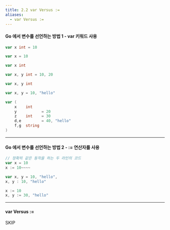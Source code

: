 ```yaml
---
title: 2.2 var Versus :=
aliases:
  - var Versus :=
---
```


#### Go 에서 변수를 선언하는 방법 1 - var 키워드 사용

```go
var x int = 10
```

```go
var x = 10
```

```go
var x int
```

```go
var x, y int = 10, 20
```

```go
var x, y int
```

```go
var x, y = 10, "hello"
```

```go
var (
	x    int
	y           = 20
	z    int    = 30
	d,e         = 40, "hello"
	f,g  string
)
```

---

#### Go 에서 변수를 선언하는 방법 2 - := 연산자를 사용

```go
// 정확히 같은 동작을 하는 두 라인의 코드
var x = 10
x := 10~~~~
```

```go
var x, y = 10, "hello",
x, y : 10, "hello"
```

```go
x := 10
x, y := 30, "hello"
```

---

#### var Versus :=

SKIP
